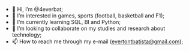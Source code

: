 - 👋 Hi, I’m @4everbat;
- 👀 I’m interested in games, sports (football, basketball and F1);
- 🌱 I’m currently learning SQL, BI and Python;
- 💞️ I’m looking to collaborate on my studies and research about technology;
- 📫 How to reach me through my e-mail (evertontbatista@gmail.com); 

<!---
4everbat/4everbat is a ✨ special ✨ repository because its `README.md` (this file) appears on your GitHub profile.
You can click the Preview link to take a look at your changes.
--->
